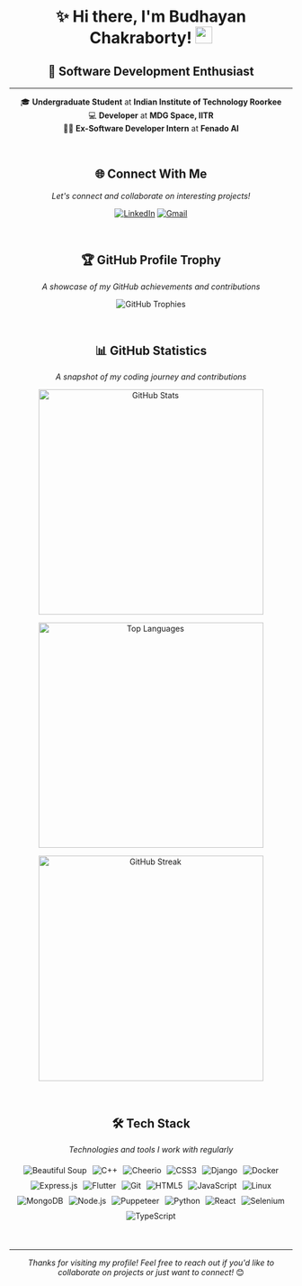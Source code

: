 <div align="center">
 
<div id="toc">
  <ul style="list-style: none">
    <summary>
      <h1> ✨ Hi there, I'm Budhayan Chakraborty! <img src="https://raw.githubusercontent.com/MartinHeinz/MartinHeinz/master/wave.gif" width="30px"> </h1>
     <h2>🚀 Software Development Enthusiast</h2>
    </summary>
  </ul>
</div>

---

 🎓 **Undergraduate Student** at **Indian Institute of Technology Roorkee**<br>
 💻 **Developer** at **MDG Space, IITR**<br>
 👨‍💼 **Ex-Software Developer Intern** at **Fenado AI**

<br>

## 🌐 Connect With Me <br>
*Let's connect and collaborate on interesting projects!*

[![LinkedIn](https://img.shields.io/badge/LinkedIn-0A66C2?style=for-the-badge&logo=linkedin&logoColor=white)](https://www.linkedin.com/in/budhayan-chakraborty-32757328b/)
[![Gmail](https://img.shields.io/badge/Gmail-D14836?style=for-the-badge&logo=gmail&logoColor=white)](mailto:budhayanc2005@gmail.com)

<br/>

## 🏆 GitHub Profile Trophy
*A showcase of my GitHub achievements and contributions*

![GitHub Trophies](https://github-profile-trophy.vercel.app/?username=baync180705&theme=dracula&title=-Stars,-Issues,-Reviews&column=3)

<br/>

## 📊 GitHub Statistics
*A snapshot of my coding journey and contributions*

<p align="center">
  <img width="400" src="https://github-readme-stats.vercel.app/api?username=baync180705&hide=issues,stars&show=prs_merged&show_icons=true&theme=radical" alt="GitHub Stats" />
</p>

<p align="center">
  <img width="400" src="https://github-readme-stats.vercel.app/api/top-langs?username=baync180705&show_icons=true&locale=en&layout=compact&theme=radical&exclude_repo=regression_tips_dataset" alt="Top Languages" />
</p>

<p align="center">
  <img width="400" src="https://nirzak-streak-stats.vercel.app?user=baync180705&theme=synthwave" alt="GitHub Streak" />
</p>

<br/>

## 🛠️ Tech Stack
*Technologies and tools I work with regularly*

<div align="center" style="display: flex; flex-wrap: wrap; gap: 10px; justify-content: center; margin: 20px 0;">
  <img src="https://img.shields.io/badge/Beautiful%20Soup-8B0000?style=for-the-badge&logo=python&logoColor=white" alt="Beautiful Soup"/>
  <img src="https://img.shields.io/badge/C%2B%2B-00599C?style=for-the-badge&logo=c%2B%2B&logoColor=white" alt="C++"/>
  <img src="https://img.shields.io/badge/Cheerio-21759B?style=for-the-badge&logo=javascript&logoColor=white" alt="Cheerio"/>
  <img src="https://img.shields.io/badge/CSS3-1572B6?style=for-the-badge&logo=css3&logoColor=white" alt="CSS3"/>
  <img src="https://img.shields.io/badge/Django-092E20?style=for-the-badge&logo=django&logoColor=white" alt="Django"/>
  <img src="https://img.shields.io/badge/Docker-2496ED?style=for-the-badge&logo=docker&logoColor=white" alt="Docker"/>
  <img src="https://img.shields.io/badge/Express.js-404D59?style=for-the-badge" alt="Express.js"/>
  <img src="https://img.shields.io/badge/Flutter-02569B?style=for-the-badge&logo=flutter&logoColor=white" alt="Flutter"/>
  <img src="https://img.shields.io/badge/Git-F05032?style=for-the-badge&logo=git&logoColor=white" alt="Git"/>
  <img src="https://img.shields.io/badge/HTML5-E34F26?style=for-the-badge&logo=html5&logoColor=white" alt="HTML5"/>
  <img src="https://img.shields.io/badge/JavaScript-F7DF1E?style=for-the-badge&logo=javascript&logoColor=black" alt="JavaScript"/>
  <img src="https://img.shields.io/badge/Linux-FCC624?style=for-the-badge&logo=linux&logoColor=black" alt="Linux"/>
  <img src="https://img.shields.io/badge/MongoDB-47A248?style=for-the-badge&logo=mongodb&logoColor=white" alt="MongoDB"/>
  <img src="https://img.shields.io/badge/Node.js-43853D?style=for-the-badge&logo=node.js&logoColor=white" alt="Node.js"/>
  <img src="https://img.shields.io/badge/Puppeteer-40B5A4?style=for-the-badge&logo=puppeteer&logoColor=white" alt="Puppeteer"/>
  <img src="https://img.shields.io/badge/Python-3776AB?style=for-the-badge&logo=python&logoColor=white" alt="Python"/>
  <img src="https://img.shields.io/badge/React-61DAFB?style=for-the-badge&logo=react&logoColor=black" alt="React"/>
  <img src="https://img.shields.io/badge/Selenium-43B02A?style=for-the-badge&logo=selenium&logoColor=white" alt="Selenium"/>
  <img src="https://img.shields.io/badge/TypeScript-3178C6?style=for-the-badge&logo=typescript&logoColor=white" alt="TypeScript"/>
</div>

<br/>

---
*Thanks for visiting my profile! Feel free to reach out if you'd like to collaborate on projects or just want to connect!* 😊

</div>

